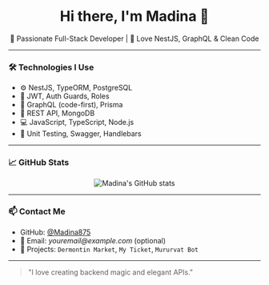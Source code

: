 <h1 align="center">Hi there, I'm Madina 👋</h1>
<p align="center">
  🌸 Passionate Full-Stack Developer | 💖 Love NestJS, GraphQL & Clean Code
</p>

---

### 🛠️ Technologies I Use

- ⚙️ NestJS, TypeORM, PostgreSQL
- 🔐 JWT, Auth Guards, Roles
- 💅 GraphQL (code-first), Prisma
- 🧠 REST API, MongoDB
- 💻 JavaScript, TypeScript, Node.js
- 🧪 Unit Testing, Swagger, Handlebars

---

### 📈 GitHub Stats

<p align="center">
  <img src="https://github-readme-stats.vercel.app/api?username=Madina875&show_icons=true&theme=radical" alt="Madina's GitHub stats" />
</p>

---

### 📫 Contact Me

- GitHub: [@Madina875](https://github.com/Madina875)
- 💌 Email: _youremail@example.com_ (optional)
- 💼 Projects: `Dermontin Market`, `My Ticket`, `Mururvat Bot`

---

> "I love creating backend magic and elegant APIs."
